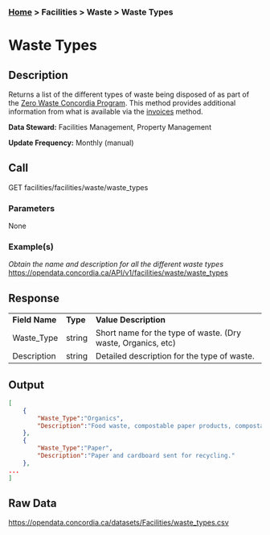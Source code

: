 ### [Home](../../../README.md) > Facilities > Waste > Waste Types

# Waste Types


## Description
Returns a list of the different types of waste being disposed of as part of the [Zero Waste Concordia Program](https://www.concordia.ca/about/sustainability/sustainability-initiatives/zero-waste/zero-waste-program.html).  This method provides additional information from what is available via the [invoices](./invoices.md) method.

**Data Steward:** Facilities Management, Property Management

**Update Frequency:** Monthly (manual)

## Call
GET facilities/facilities/waste/waste_types

### Parameters
None

### Example(s)
*Obtain the name and description for all the different waste types*<br/>
https://opendata.concordia.ca/API/v1/facilities/waste/waste_types

## Response
<table>
    <tr>
        <td><b>Field Name</b></td>
        <td><b>Type</b></td>
        <td><b>Value Description</b></td>
    </tr>
    <tr>
        <td>Waste_Type</td>
        <td>string</td>
        <td>Short name for the type of waste.  (Dry waste, Organics, etc)</td>
    </tr>
    <tr>
        <td>Description</td>
        <td>string</td>
        <td>Detailed description for the type of waste.</td>
    </tr>
</table>

## Output
```JSON
[
    {
        "Waste_Type":"Organics",
        "Description":"Food waste, compostable paper products, compostable bioplastics, and green waste sent to composting."
    },
    {
        "Waste_Type":"Paper",
        "Description":"Paper and cardboard sent for recycling."
    },
...
]
```

## Raw Data
https://opendata.concordia.ca/datasets/Facilities/waste_types.csv
